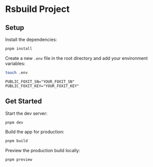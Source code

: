 # Rsbuild Project

## Setup

Install the dependencies:

```bash
pnpm install
```

Create a new `.env` file in the root directory and add your environment variables:

```bash
touch .env
```

```env {title=".env"}
PUBLIC_FOXIT_SN="YOUR_FOXIT_SN"
PUBLIC_FOXIT_KEY="YOUR_FOXIT_KEY"
```

## Get Started

Start the dev server:

```bash
pnpm dev
```

Build the app for production:

```bash
pnpm build
```

Preview the production build locally:

```bash
pnpm preview
```
